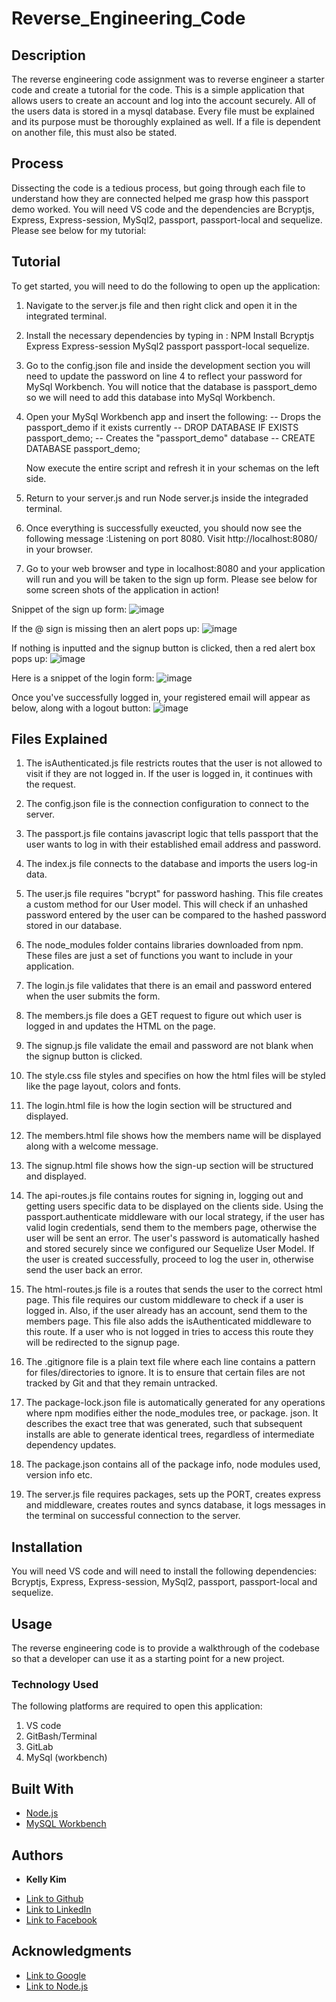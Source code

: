 # Reverse_Engineering_Code

 ## Description 
 The reverse engineering code assignment was to reverse engineer a starter code and create a tutorial for the code. This is a simple application that allows users to create an account and log into the account securely. All of the users data is stored in a mysql database. Every file must be explained and its purpose must be thoroughly explained as well. If a file is dependent on another file, this must also be stated.  

## Process
  Dissecting the code is a tedious process, but going through each file to understand how they are connected helped me grasp how this passport demo worked. You will need VS code and the dependencies are Bcryptjs, Express, Express-session, MySql2, passport, passport-local and sequelize. Please see below for my tutorial:

 ## Tutorial
 To get started, you will need to do the following to open up the application:
 1) Navigate to the server.js file and then right click and open it in the integrated terminal. 
 2) Install the necessary dependencies by typing in : NPM Install Bcryptjs Express Express-session MySql2 passport passport-local sequelize.
 3) Go to the config.json file and inside the development section you will need to update the password on line 4 to reflect your password for MySql Workbench. You will notice that the database is passport_demo so we will need to add this database into MySql Workbench.
 4) Open your MySql Workbench app and insert the following: 
 -- Drops the passport_demo if it exists currently --
DROP DATABASE IF EXISTS passport_demo;
-- Creates the "passport_demo" database --
CREATE DATABASE passport_demo;

    Now execute the entire script and refresh it in your schemas on the left side.

5) Return to your server.js and run Node server.js inside the integraded terminal. 
6) Once everything is successfully exeucted, you should now see the following message :Listening on port 8080. Visit http://localhost:8080/ in your browser.
7) Go to your web browser and type in localhost:8080 and your application will run and you will be taken to the sign up form. Please see below for some screen shots of the application in action!

  Snippet of the sign up form:
 ![image](signup1.png)
 
  If the @ sign is missing then an alert pops up:
 ![image](signup2.png)

 If nothing is inputted and the signup button is clicked, then a red alert box pops up:
 ![image](signup3.png)

 Here is a snippet of the login form:
 ![image](loginform.png)

 Once you've successfully logged in, your registered email will appear as below, along with a logout button:
 ![image](signup4.png)


## Files Explained

1) The isAuthenticated.js file restricts routes that the user is not allowed to visit if they are not logged in. If the user is logged in, it continues with the request.

2) The config.json file is the connection configuration to connect to the server.

3) The passport.js file contains javascript logic that tells passport that the user wants to log in with their established email address and password.

4) The index.js file connects to the database and imports the users log-in data.

5) The user.js file requires "bcrypt" for password hashing. This file creates a custom method for our User model. This will check if an unhashed password entered by the user can be compared to the hashed password stored in our database.

6) The node_modules folder contains libraries downloaded from npm. These files are just a set of functions you want to include in your application.

7) The login.js file validates that there is an email and password entered when the user submits the form.

8) The members.js file does a GET request to figure out which user is logged in and updates the HTML on the page.

9) The signup.js file validate the email and password are not blank when the signup button is clicked.

10) The style.css file styles and specifies on how the html files will be styled like the page layout, colors and fonts.

11) The login.html file is how the login section will be structured and displayed. 

12) The members.html file shows how the members name will be displayed along with a welcome message.

13) The signup.html file shows how the sign-up section will be structured and displayed.

14) The api-routes.js file contains routes for signing in, logging out and getting users specific data to be displayed on the clients side. Using the passport.authenticate middleware with our local strategy, if the user has valid login credentials, send them to the members page, otherwise the user will be sent an error. The user's password is automatically hashed and stored securely since we configured our Sequelize User Model. If the user is created successfully, proceed to log the user in, otherwise send the user back an error.

15) The html-routes.js file is a routes that sends the user to the correct html page. This file requires our custom middleware to check if a user is logged in. Also, if the user already has an account, send them to the members page. This file also adds the isAuthenticated middleware to this route. If a user who is not logged in tries to access this route they will be redirected to the signup page.

16) The .gitignore file is a plain text file where each line contains a pattern for files/directories to ignore. It is to ensure that certain files are not tracked by Git and that they remain untracked. 

17) The package-lock.json file is automatically generated for any operations where npm modifies either the node_modules tree, or package. json. It describes the exact tree that was generated, such that subsequent installs are able to generate identical trees, regardless of intermediate dependency updates.

18) The package.json contains all of the package info, node modules used, version info etc.

19) The server.js file requires packages, sets up  the PORT, creates express and middleware, creates routes and syncs database, it logs messages in the terminal on successful connection to the server.

 ## Installation
 You will need VS code and will need to install the following dependencies: Bcryptjs, Express, Express-session, MySql2, passport, passport-local and sequelize. 
 
 ## Usage 
 The reverse engineering code is to provide a walkthrough of the codebase so that a developer can use it as a starting point for a new project. 


### Technology Used

The following platforms are required to open this application:

1) VS code
2) GitBash/Terminal
3) GitLab
4) MySql (workbench)

## Built With

* [Node.js](https://nodejs.dev/learn/the-package-json-guide)
* [MySQL Workbench](https://www.mysql.com/products/workbench/)

 ## Authors

* **Kelly Kim** 

- [Link to Github](https://github.com/kellykim831)
- [Link to LinkedIn](https://www.linkedin.com/in/realtorkellykim/)
- [Link to Facebook](https://www.facebook.com/kimkelz)

## Acknowledgments

* [Link to Google](https://www.google.com)
* [Link to Node.js](https://nodejs.org/en/)